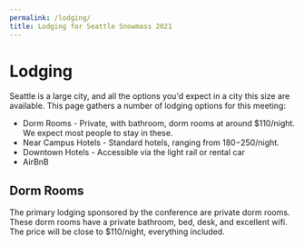 ```yaml
---
permalink: /lodging/
title: Lodging for Seattle Snowmass 2021
---
```


# Lodging

Seattle is a large city, and all the options you'd expect in a city this size are available. This page gathers a number of lodging options for this meeting:

- Dorm Rooms - Private, with bathroom, dorm rooms at around $110/night. We expect most people to stay in these.
- Near Campus Hotels - Standard hotels, ranging from $180-$250/night.
- Downtown Hotels - Accessible via the light rail or rental car
- AirBnB

## Dorm Rooms

The primary lodging sponsored by the conference are private dorm rooms. These dorm rooms have a private bathroom, bed, desk, and excellent wifi. The price will be close to $110/night, everything included.
